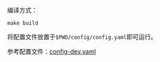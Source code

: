 编译方式：
```
make build
```
将配置文件放置于`$PWD/config/config.yaml`即可运行。

参考配置文件：[config-dev.yaml](https://github.com/OJoklrO/forum/blob/master/config/config-dev.yaml)
